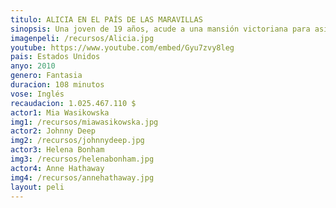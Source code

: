 ```yaml
---
titulo: ALICIA EN EL PAÍS DE LAS MARAVILLAS
sinopsis: Una joven de 19 años, acude a una mansión victoriana para asistir a una fiesta de la alta sociedad. Cuando está a punto de recibir públicamente una propuesta de matrimonio, sale corriendo tras un conejo blanco y va a parar al País de las Maravillas, un lugar que había visitado diez años antes, aunque ya no lo recuerda. Ese país era un reino pacífico hasta que la Reina Roja (Helena Bonham Carter) derrocó a su hermana, la Reina Blanca (Anne Hathaway), pero las criaturas que viven en él, dispuestas a rebelarse, esperan contar con el apoyo de Alicia, a la que ayudan a recordar su primera visita al fantástico reino.
imagenpeli: /recursos/Alicia.jpg
youtube: https://www.youtube.com/embed/Gyu7zvy8leg
pais: Estados Unidos
anyo: 2010
genero: Fantasia
duracion: 108 minutos
vose: Inglés
recaudacion: 1.025.467.110 $
actor1: Mia Wasikowska
img1: /recursos/miawasikowska.jpg
actor2: Johnny Deep
img2: /recursos/johnnydeep.jpg
actor3: Helena Bonham
img3: /recursos/helenabonham.jpg
actor4: Anne Hathaway
img4: /recursos/annehathaway.jpg
layout: peli
---
```

